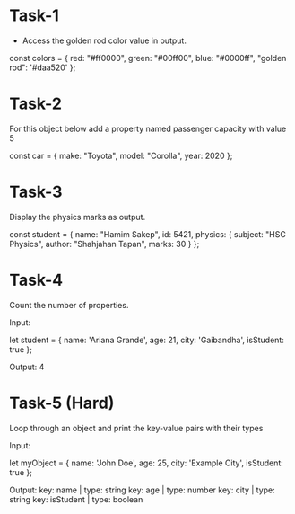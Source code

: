 # Task-1

- Access the golden rod color value in output.

const colors = {
red: "#ff0000",
green: "#00ff00",
blue: "#0000ff",
"golden rod": '#daa520'
};



# Task-2
For this object below add a property named passenger capacity with value 5

const car = {
    make: "Toyota",
    model: "Corolla",
    year: 2020
};


# Task-3
Display the physics marks as output.

const student = {
    name: "Hamim Sakep",
    id: 5421,
    physics: {
        subject: "HSC Physics",
        author: "Shahjahan Tapan",
        marks: 30
    }
};


# Task-4
Count the number of properties.

Input:

let student = {
    name: 'Ariana Grande',
    age: 21,
    city: 'Gaibandha',
    isStudent: true
};


Output: 4



# Task-5 (Hard)
Loop through an object and print the key-value pairs with their types

Input:

let myObject = {
name: 'John Doe',
age: 25,
city: 'Example City',
isStudent: true
};

Output:
key: name | type:  string
key: age | type:  number
key: city | type:  string
key: isStudent | type:  boolean